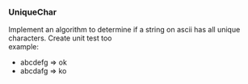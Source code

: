 ### UniqueChar
Implement an algorithm to determine if a string on ascii has all unique characters. Create unit test too<br/>
example:<br/>
* abcdefg => ok
* abcdafg => ko
